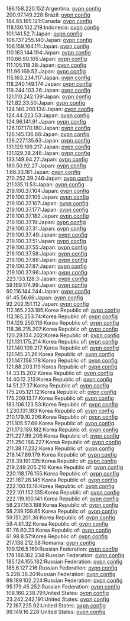 186.158.220.152:Argentina: [ovpn config](vpn/186_158_220_152.ovpn)  
200.97.149.228:Brazil: [ovpn config](vpn/200_97_149_228.ovpn)  
184.65.165.121:Canada: [ovpn config](vpn/184_65_165_121.ovpn)  
118.136.102.219:Indonesia: [ovpn config](vpn/118_136_102_219.ovpn)  
101.141.52.7:Japan: [ovpn config](vpn/101_141_52_7.ovpn)  
106.137.255.140:Japan: [ovpn config](vpn/106_137_255_140.ovpn)  
106.159.164.111:Japan: [ovpn config](vpn/106_159_164_111.ovpn)  
110.163.144.194:Japan: [ovpn config](vpn/110_163_144_194.ovpn)  
110.66.90.105:Japan: [ovpn config](vpn/110_66_90_105.ovpn)  
111.105.118.38:Japan: [ovpn config](vpn/111_105_118_38.ovpn)  
111.96.169.52:Japan: [ovpn config](vpn/111_96_169_52.ovpn)  
115.163.234.117:Japan: [ovpn config](vpn/115_163_234_117.ovpn)  
118.240.149.174:Japan: [ovpn config](vpn/118_240_149_174.ovpn)  
119.244.103.26:Japan: [ovpn config](vpn/119_244_103_26.ovpn)  
121.110.242.139:Japan: [ovpn config](vpn/121_110_242_139.ovpn)  
121.82.33.50:Japan: [ovpn config](vpn/121_82_33_50.ovpn)  
124.140.200.134:Japan: [ovpn config](vpn/124_140_200_134.ovpn)  
124.44.223.53:Japan: [ovpn config](vpn/124_44_223_53.ovpn)  
124.96.141.91:Japan: [ovpn config](vpn/124_96_141_91.ovpn)  
126.107.170.180:Japan: [ovpn config](vpn/126_107_170_180.ovpn)  
126.145.136.66:Japan: [ovpn config](vpn/126_145_136_66.ovpn)  
126.227.135.63:Japan: [ovpn config](vpn/126_227_135_63.ovpn)  
131.129.169.217:Japan: [ovpn config](vpn/131_129_169_217.ovpn)  
131.129.38.246:Japan: [ovpn config](vpn/131_129_38_246.ovpn)  
133.149.94.27:Japan: [ovpn config](vpn/133_149_94_27.ovpn)  
180.50.92.27:Japan: [ovpn config](vpn/180_50_92_27.ovpn)  
1.66.33.181:Japan: [ovpn config](vpn/1_66_33_181.ovpn)  
210.252.39.246:Japan: [ovpn config](vpn/210_252_39_246.ovpn)  
211.135.11.53:Japan: [ovpn config](vpn/211_135_11_53.ovpn)  
219.100.37.104:Japan: [ovpn config](vpn/219_100_37_104.ovpn)  
219.100.37.105:Japan: [ovpn config](vpn/219_100_37_105.ovpn)  
219.100.37.107:Japan: [ovpn config](vpn/219_100_37_107.ovpn)  
219.100.37.177:Japan: [ovpn config](vpn/219_100_37_177.ovpn)  
219.100.37.182:Japan: [ovpn config](vpn/219_100_37_182.ovpn)  
219.100.37.19:Japan: [ovpn config](vpn/219_100_37_19.ovpn)  
219.100.37.31:Japan: [ovpn config](vpn/219_100_37_31.ovpn)  
219.100.37.49:Japan: [ovpn config](vpn/219_100_37_49.ovpn)  
219.100.37.51:Japan: [ovpn config](vpn/219_100_37_51.ovpn)  
219.100.37.55:Japan: [ovpn config](vpn/219_100_37_55.ovpn)  
219.100.37.58:Japan: [ovpn config](vpn/219_100_37_58.ovpn)  
219.100.37.86:Japan: [ovpn config](vpn/219_100_37_86.ovpn)  
219.100.37.87:Japan: [ovpn config](vpn/219_100_37_87.ovpn)  
219.100.37.96:Japan: [ovpn config](vpn/219_100_37_96.ovpn)  
223.133.128.3:Japan: [ovpn config](vpn/223_133_128_3.ovpn)  
59.169.174.99:Japan: [ovpn config](vpn/59_169_174_99.ovpn)  
60.116.144.244:Japan: [ovpn config](vpn/60_116_144_244.ovpn)  
61.45.56.66:Japan: [ovpn config](vpn/61_45_56_66.ovpn)  
92.202.151.112:Japan: [ovpn config](vpn/92_202_151_112.ovpn)  
112.165.233.185:Korea Republic of: [ovpn config](vpn/112_165_233_185.ovpn)  
112.165.253.74:Korea Republic of: [ovpn config](vpn/112_165_253_74.ovpn)  
114.129.250.118:Korea Republic of: [ovpn config](vpn/114_129_250_118.ovpn)  
118.36.215.207:Korea Republic of: [ovpn config](vpn/118_36_215_207.ovpn)  
120.29.134.202:Korea Republic of: [ovpn config](vpn/120_29_134_202.ovpn)  
121.131.175.214:Korea Republic of: [ovpn config](vpn/121_131_175_214.ovpn)  
121.140.109.217:Korea Republic of: [ovpn config](vpn/121_140_109_217.ovpn)  
121.145.21.26:Korea Republic of: [ovpn config](vpn/121_145_21_26.ovpn)  
121.147.158.178:Korea Republic of: [ovpn config](vpn/121_147_158_178.ovpn)  
121.88.203.119:Korea Republic of: [ovpn config](vpn/121_88_203_119.ovpn)  
14.33.15.202:Korea Republic of: [ovpn config](vpn/14_33_15_202.ovpn)  
14.40.12.213:Korea Republic of: [ovpn config](vpn/14_40_12_213.ovpn)  
14.51.27.37:Korea Republic of: [ovpn config](vpn/14_51_27_37.ovpn)  
175.205.121.12:Korea Republic of: [ovpn config](vpn/175_205_121_12.ovpn)  
175.209.13.17:Korea Republic of: [ovpn config](vpn/175_209_13_17.ovpn)  
183.106.123.53:Korea Republic of: [ovpn config](vpn/183_106_123_53.ovpn)  
1.230.131.183:Korea Republic of: [ovpn config](vpn/1_230_131_183.ovpn)  
210.179.10.206:Korea Republic of: [ovpn config](vpn/210_179_10_206.ovpn)  
211.105.57.69:Korea Republic of: [ovpn config](vpn/211_105_57_69.ovpn)  
211.173.186.182:Korea Republic of: [ovpn config](vpn/211_173_186_182.ovpn)  
211.227.99.206:Korea Republic of: [ovpn config](vpn/211_227_99_206.ovpn)  
211.250.166.227:Korea Republic of: [ovpn config](vpn/211_250_166_227.ovpn)  
211.38.17.232:Korea Republic of: [ovpn config](vpn/211_38_17_232.ovpn)  
218.147.89.179:Korea Republic of: [ovpn config](vpn/218_147_89_179.ovpn)  
218.39.191.135:Korea Republic of: [ovpn config](vpn/218_39_191_135.ovpn)  
219.249.205.216:Korea Republic of: [ovpn config](vpn/219_249_205_216.ovpn)  
220.118.176.155:Korea Republic of: [ovpn config](vpn/220_118_176_155.ovpn)  
221.167.26.145:Korea Republic of: [ovpn config](vpn/221_167_26_145.ovpn)  
222.100.13.16:Korea Republic of: [ovpn config](vpn/222_100_13_16.ovpn)  
222.101.152.135:Korea Republic of: [ovpn config](vpn/222_101_152_135.ovpn)  
222.119.100.141:Korea Republic of: [ovpn config](vpn/222_119_100_141.ovpn)  
58.237.163.188:Korea Republic of: [ovpn config](vpn/58_237_163_188.ovpn)  
58.239.109.85:Korea Republic of: [ovpn config](vpn/58_239_109_85.ovpn)  
59.151.201.36:Korea Republic of: [ovpn config](vpn/59_151_201_36.ovpn)  
59.4.61.32:Korea Republic of: [ovpn config](vpn/59_4_61_32.ovpn)  
61.76.60.23:Korea Republic of: [ovpn config](vpn/61_76_60_23.ovpn)  
61.98.8.57:Korea Republic of: [ovpn config](vpn/61_98_8_57.ovpn)  
217.138.212.58:Romania: [ovpn config](vpn/217_138_212_58.ovpn)  
109.126.5.169:Russian Federation: [ovpn config](vpn/109_126_5_169.ovpn)  
178.186.182.234:Russian Federation: [ovpn config](vpn/178_186_182_234.ovpn)  
185.124.155.182:Russian Federation: [ovpn config](vpn/185_124_155_182.ovpn)  
185.6.127.216:Russian Federation: [ovpn config](vpn/185_6_127_216.ovpn)  
5.228.36.20:Russian Federation: [ovpn config](vpn/5_228_36_20.ovpn)  
89.189.102.224:Russian Federation: [ovpn config](vpn/89_189_102_224.ovpn)  
95.179.45.252:Russian Federation: [ovpn config](vpn/95_179_45_252.ovpn)  
108.160.238.79:United States: [ovpn config](vpn/108_160_238_79.ovpn)  
23.242.242.191:United States: [ovpn config](vpn/23_242_242_191.ovpn)  
72.167.225.92:United States: [ovpn config](vpn/72_167_225_92.ovpn)  
98.149.16.228:United States: [ovpn config](vpn/98_149_16_228.ovpn)  
